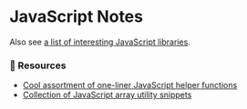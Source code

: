 # JavaScript Notes

Also see [a list of interesting JavaScript libraries](javascript-libraries).

### 📙 Resources
- [Cool assortment of one-liner JavaScript helper functions](https://1loc.dev/)
- [Collection of JavaScript array utility snippets](https://surma.github.io/underdash/)

